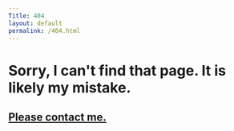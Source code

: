 ```yaml
---
Title: 404
layout: default
permalink: /404.html
---
```


<!--# Uh oh!
## You've broken the lab website! Try going somewhere else.
-->
# Sorry, I can't find that page. It is likely my mistake.

## [Please contact me.](/contact)
